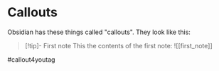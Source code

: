 # Callouts
Obsidian has these things called "callouts". They look like this:

> [!tip]- First note
> This the contents of the first note:
> ![[first_note]]

#callout4youtag